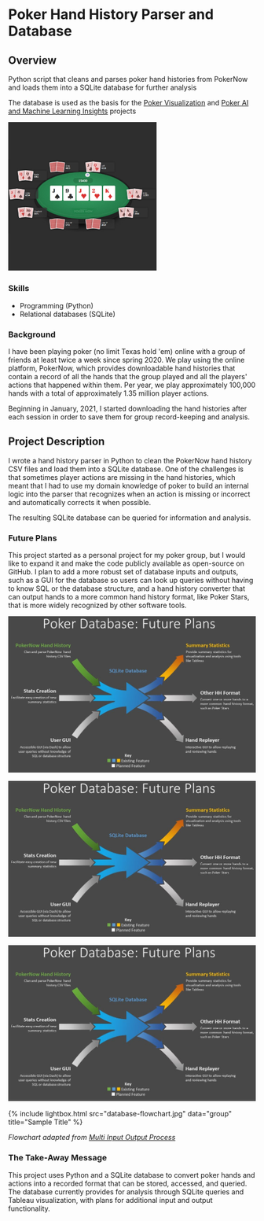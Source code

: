 <link href="lightbox/dist/js/lightbox-plus-jquery.js" rel="stylesheet" />

# Poker Hand History Parser and Database

## Overview

Python script that cleans and parses poker hand histories from PokerNow and loads them into a SQLite database for further analysis

The database is used as the basis for the [Poker Visualization](visualization) and [Poker AI and Machine Learning Insights](ai) projects

<img src="images/poker.png" alt="Poker screenshot" width="60%">

### Skills
- Programming (Python)
- Relational databases (SQLite)

### Background

I have been playing poker (no limit Texas hold 'em) online with a group of friends at least twice a week since spring 2020. We play using the online platform, PokerNow, which provides downloadable hand histories that contain a record of all the hands that the group played and all the players' actions that happened within them. Per year, we play approximately 100,000 hands with a total of approximately 1.35 million player actions.

Beginning in January, 2021, I started downloading the hand histories after each session in order to save them for group record-keeping and analysis.

## Project Description

I wrote a hand history parser in Python to clean the PokerNow hand history CSV files and load them into a SQLite database. One of the challenges is that sometimes player actions are missing in the hand histories, which meant that I had to use my domain knowledge of poker to build an internal logic into the parser that recognizes when an action is missing or incorrect and automatically corrects it when possible.

The resulting SQLite database can be queried for information and analysis.

### Future Plans

This project started as a personal project for my poker group, but I would like to expand it and make the code publicly available as open-source on GitHub. I plan to add a more robust set of database inputs and outputs, such as a GUI for the database so users can look up queries without having to know SQL or the database structure, and a hand history converter that can output hands to a more common hand history format, like Poker Stars, that is more widely recognized by other software tools.

<a href="images/database-flowchart.jpg"><img src="images/database-flowchart.jpg" alt="Poker database flowchart: future directions"></a>

<a href="images/database-flowchart.jpg" data-lightbox="database-flowchart" data-title="Poker database flowchart: future directions"><img src="images/database-flowchart.jpg" alt="Poker database flowchart: future directions"></a>

[![](images/database-flowchart.jpg)](images/database-flowchart.jpg)

{% include lightbox.html src="database-flowchart.jpg" data="group" title="Sample Title" %}

*Flowchart adapted from [Multi Input Output Process](https://poweredtemplate.com/multi-input-output-process-80158/)*

### The Take-Away Message

This project uses Python and a SQLite database to convert poker hands and actions into a recorded format that can be stored, accessed, and queried. The database currently provides for analysis through SQLite queries and Tableau visualization, with plans for additional input and output functionality.

<script src="lightbox/dist/js/lightbox-plus-jquery.js"></script>

